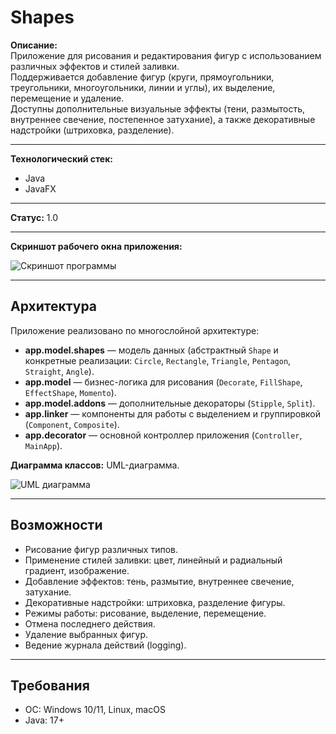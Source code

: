 # Shapes

**Описание:**  
Приложение для рисования и редактирования фигур с использованием различных эффектов и стилей заливки.  
Поддерживается добавление фигур (круги, прямоугольники, треугольники, многоугольники, линии и углы), их выделение, перемещение и удаление.  
Доступны дополнительные визуальные эффекты (тени, размытость, внутреннее свечение, постепенное затухание), а также декоративные надстройки (штриховка, разделение).  

---

**Технологический стек:**  
- Java  
- JavaFX  

---

**Статус:** 1.0

---

**Скриншот рабочего окна приложения:**  

![Скриншот программы](https://github.com/user-attachments/assets/a440406c-9f5f-4c18-a3b6-b37b321f73cf)

---

## Архитектура  

Приложение реализовано по многослойной архитектуре:

- **app.model.shapes** — модель данных (абстрактный `Shape` и конкретные реализации: `Circle`, `Rectangle`, `Triangle`, `Pentagon`, `Straight`, `Angle`).  
- **app.model** — бизнес-логика для рисования (`Decorate`, `FillShape`, `EffectShape`, `Momento`).  
- **app.model.addons** — дополнительные декораторы (`Stipple`, `Split`).  
- **app.linker** — компоненты для работы с выделением и группировкой (`Component`, `Composite`).  
- **app.decorator** — основной контроллер приложения (`Controller`, `MainApp`).  

**Диаграмма классов:** UML-диаграмма.

![UML диаграмма](https://github.com/user-attachments/assets/f488a65e-82e5-4d4e-a7ce-b323cf8cfae1)

---

## Возможности  

- Рисование фигур различных типов.  
- Применение стилей заливки: цвет, линейный и радиальный градиент, изображение.  
- Добавление эффектов: тень, размытие, внутреннее свечение, затухание.  
- Декоративные надстройки: штриховка, разделение фигуры.  
- Режимы работы: рисование, выделение, перемещение.  
- Отмена последнего действия.  
- Удаление выбранных фигур.  
- Ведение журнала действий (logging).  
---

## Требования  

- ОС: Windows 10/11, Linux, macOS  
- Java: 17+  
